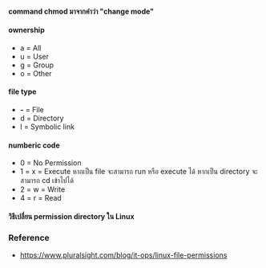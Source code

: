 #### command chmod มาจากคำว่า "change mode"

#### ownership

- a = All
- u = User
- g = Group
- o = Other

#### file type

- <strong>-</strong> = File
- d = Directory
- l = Symbolic link

#### numberic code

- 0 = No Permission
- 1 = x = Execute หากเป็น file จะสามารถ run หรือ execute ได้ หากเป็น directory จะสามารถ cd เข้าไปได้
- 2 = w = Write
- 4 = r = Read

#### วิธีเปลี่ยน permission directory ใน Linux

### Reference

- https://www.pluralsight.com/blog/it-ops/linux-file-permissions
